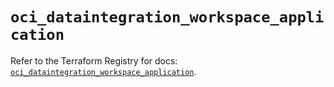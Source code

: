 # `oci_dataintegration_workspace_application`

Refer to the Terraform Registry for docs: [`oci_dataintegration_workspace_application`](https://registry.terraform.io/providers/oracle/oci/7.19.0/docs/resources/dataintegration_workspace_application).

